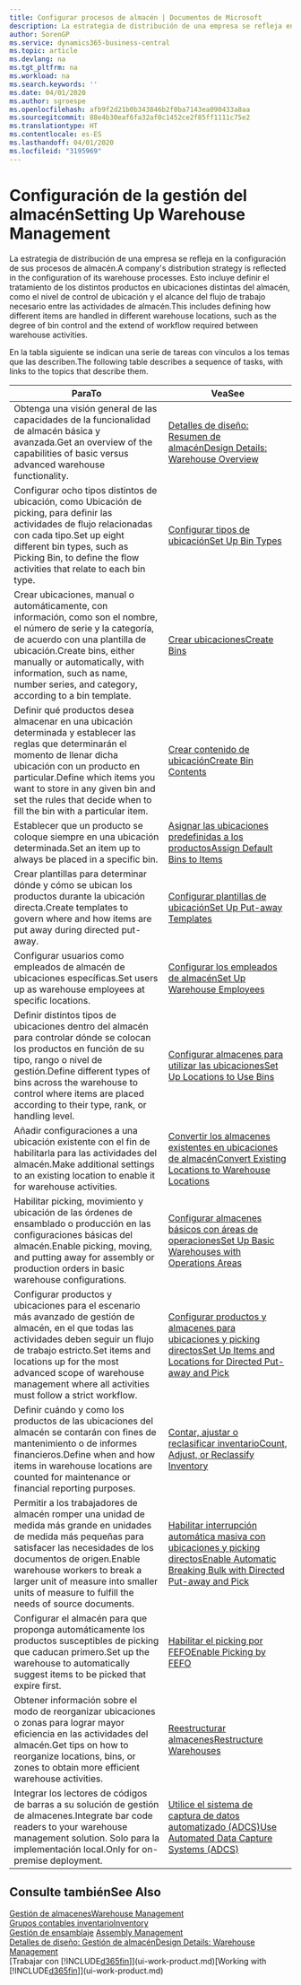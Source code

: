 ```yaml
---
title: Configurar procesos de almacén | Documentos de Microsoft
description: La estrategia de distribución de una empresa se refleja en la configuración de sus procesos de almacén. Esto incluye definir el tratamiento de los distintos productos en ubicaciones distintas del almacén, como el nivel de control de ubicación y el alcance del flujo de trabajo necesario entre las actividades de almacén.
author: SorenGP
ms.service: dynamics365-business-central
ms.topic: article
ms.devlang: na
ms.tgt_pltfrm: na
ms.workload: na
ms.search.keywords: ''
ms.date: 04/01/2020
ms.author: sgroespe
ms.openlocfilehash: afb9f2d21b0b343846b2f0ba7143ea090433a8aa
ms.sourcegitcommit: 88e4b30eaf6fa32af0c1452ce2f85ff1111c75e2
ms.translationtype: HT
ms.contentlocale: es-ES
ms.lasthandoff: 04/01/2020
ms.locfileid: "3195969"
---
```

# <a name="setting-up-warehouse-management"></a><span data-ttu-id="a4d39-104">Configuración de la gestión del almacén</span><span class="sxs-lookup"><span data-stu-id="a4d39-104">Setting Up Warehouse Management</span></span>
<span data-ttu-id="a4d39-105">La estrategia de distribución de una empresa se refleja en la configuración de sus procesos de almacén.</span><span class="sxs-lookup"><span data-stu-id="a4d39-105">A company's distribution strategy is reflected in the configuration of its warehouse processes.</span></span> <span data-ttu-id="a4d39-106">Esto incluye definir el tratamiento de los distintos productos en ubicaciones distintas del almacén, como el nivel de control de ubicación y el alcance del flujo de trabajo necesario entre las actividades de almacén.</span><span class="sxs-lookup"><span data-stu-id="a4d39-106">This includes defining how different items are handled in different warehouse locations, such as the degree of bin control and the extend of workflow required between warehouse activities.</span></span>  

 <span data-ttu-id="a4d39-107">En la tabla siguiente se indican una serie de tareas con vínculos a los temas que las describen.</span><span class="sxs-lookup"><span data-stu-id="a4d39-107">The following table describes a sequence of tasks, with links to the topics that describe them.</span></span>   

|<span data-ttu-id="a4d39-108">**Para**</span><span class="sxs-lookup"><span data-stu-id="a4d39-108">**To**</span></span>|<span data-ttu-id="a4d39-109">**Vea**</span><span class="sxs-lookup"><span data-stu-id="a4d39-109">**See**</span></span>|  
|------------|-------------|  
|<span data-ttu-id="a4d39-110">Obtenga una visión general de las capacidades de la funcionalidad de almacén básica y avanzada.</span><span class="sxs-lookup"><span data-stu-id="a4d39-110">Get an overview of the capabilities of basic versus advanced warehouse functionality.</span></span>|[<span data-ttu-id="a4d39-111">Detalles de diseño: Resumen de almacén</span><span class="sxs-lookup"><span data-stu-id="a4d39-111">Design Details: Warehouse Overview</span></span>](design-details-warehouse-overview.md)|  
|<span data-ttu-id="a4d39-112">Configurar ocho tipos distintos de ubicación, como Ubicación de picking, para definir las actividades de flujo relacionadas con cada tipo.</span><span class="sxs-lookup"><span data-stu-id="a4d39-112">Set up eight different bin types, such as Picking Bin, to define the flow activities that relate to each bin type.</span></span>|[<span data-ttu-id="a4d39-113">Configurar tipos de ubicación</span><span class="sxs-lookup"><span data-stu-id="a4d39-113">Set Up Bin Types</span></span>](warehouse-how-to-set-up-bin-types.md)|  
|<span data-ttu-id="a4d39-114">Crear ubicaciones, manual o automáticamente, con información, como son el nombre, el número de serie y la categoría, de acuerdo con una plantilla de ubicación.</span><span class="sxs-lookup"><span data-stu-id="a4d39-114">Create bins, either manually or automatically, with information, such as name, number series, and category, according to a bin template.</span></span>|[<span data-ttu-id="a4d39-115">Crear ubicaciones</span><span class="sxs-lookup"><span data-stu-id="a4d39-115">Create Bins</span></span>](warehouse-how-to-create-individual-bins.md)|  
|<span data-ttu-id="a4d39-116">Definir qué productos desea almacenar en una ubicación determinada y establecer las reglas que determinarán el momento de llenar dicha ubicación con un producto en particular.</span><span class="sxs-lookup"><span data-stu-id="a4d39-116">Define which items you want to store in any given bin and set the rules that decide when to fill the bin with a particular item.</span></span>|[<span data-ttu-id="a4d39-117">Crear contenido de ubicación</span><span class="sxs-lookup"><span data-stu-id="a4d39-117">Create Bin Contents</span></span>](warehouse-how-to-set-up-bin-contents.md)|  
|<span data-ttu-id="a4d39-118">Establecer que un producto se coloque siempre en una ubicación determinada.</span><span class="sxs-lookup"><span data-stu-id="a4d39-118">Set an item up to always be placed in a specific bin.</span></span>|[<span data-ttu-id="a4d39-119">Asignar las ubicaciones predefinidas a los productos</span><span class="sxs-lookup"><span data-stu-id="a4d39-119">Assign Default Bins to Items</span></span>](warehouse-how-to-assign-default-bins-to-items.md)|
|<span data-ttu-id="a4d39-120">Crear plantillas para determinar dónde y cómo se ubican los productos durante la ubicación directa.</span><span class="sxs-lookup"><span data-stu-id="a4d39-120">Create templates to govern where and how items are put away during directed put-away.</span></span>|[<span data-ttu-id="a4d39-121">Configurar plantillas de ubicación</span><span class="sxs-lookup"><span data-stu-id="a4d39-121">Set Up Put-away Templates</span></span>](warehouse-how-to-set-up-put-away-templates.md)|
|<span data-ttu-id="a4d39-122">Configurar usuarios como empleados de almacén de ubicaciones específicas.</span><span class="sxs-lookup"><span data-stu-id="a4d39-122">Set users up as warehouse employees at specific locations.</span></span>|[<span data-ttu-id="a4d39-123">Configurar los empleados de almacén</span><span class="sxs-lookup"><span data-stu-id="a4d39-123">Set Up Warehouse Employees</span></span>](warehouse-how-to-set-up-warehouse-employees.md)|
|<span data-ttu-id="a4d39-124">Definir distintos tipos de ubicaciones dentro del almacén para controlar dónde se colocan los productos en función de su tipo, rango o nivel de gestión.</span><span class="sxs-lookup"><span data-stu-id="a4d39-124">Define different types of bins across the warehouse to control where items are placed according to their type, rank, or handling level.</span></span>|[<span data-ttu-id="a4d39-125">Configurar almacenes para utilizar las ubicaciones</span><span class="sxs-lookup"><span data-stu-id="a4d39-125">Set Up Locations to Use Bins</span></span>](warehouse-how-to-set-up-locations-to-use-bins.md)|
|<span data-ttu-id="a4d39-126">Añadir configuraciones a una ubicación existente con el fin de habilitarla para las actividades del almacén.</span><span class="sxs-lookup"><span data-stu-id="a4d39-126">Make additional settings to an existing location to enable it for warehouse activities.</span></span>|[<span data-ttu-id="a4d39-127">Convertir los almacenes existentes en ubicaciones de almacén</span><span class="sxs-lookup"><span data-stu-id="a4d39-127">Convert Existing Locations to Warehouse Locations</span></span>](warehouse-how-to-convert-existing-locations-to-warehouse-locations.md)|
|<span data-ttu-id="a4d39-128">Habilitar picking, movimiento y ubicación de las órdenes de ensamblado o producción en las configuraciones básicas del almacén.</span><span class="sxs-lookup"><span data-stu-id="a4d39-128">Enable picking, moving, and putting away for assembly or production orders in basic warehouse configurations.</span></span>|[<span data-ttu-id="a4d39-129">Configurar almacenes básicos con áreas de operaciones</span><span class="sxs-lookup"><span data-stu-id="a4d39-129">Set Up Basic Warehouses with Operations Areas</span></span>](warehouse-how-to-set-up-basic-warehouses-with-operations-areas.md)|  
|<span data-ttu-id="a4d39-130">Configurar productos y ubicaciones para el escenario más avanzado de gestión de almacén, en el que todas las actividades deben seguir un flujo de trabajo estricto.</span><span class="sxs-lookup"><span data-stu-id="a4d39-130">Set items and locations up for the most advanced scope of warehouse management where all activities must follow a strict workflow.</span></span>|[<span data-ttu-id="a4d39-131">Configurar productos y almacenes para ubicaciones y picking directos</span><span class="sxs-lookup"><span data-stu-id="a4d39-131">Set Up Items and Locations for Directed Put-away and Pick</span></span>](warehouse-how-to-set-up-items-for-directed-put-away-and-pick.md)|  
|<span data-ttu-id="a4d39-132">Definir cuándo y como los productos de las ubicaciones del almacén se contarán con fines de mantenimiento o de informes financieros.</span><span class="sxs-lookup"><span data-stu-id="a4d39-132">Define when and how items in warehouse locations are counted for maintenance or financial reporting purposes.</span></span>|[<span data-ttu-id="a4d39-133">Contar, ajustar o reclasificar inventario</span><span class="sxs-lookup"><span data-stu-id="a4d39-133">Count, Adjust, or Reclassify Inventory</span></span>](inventory-how-count-adjust-reclassify.md)|
|<span data-ttu-id="a4d39-134">Permitir a los trabajadores de almacén romper una unidad de medida más grande en unidades de medida más pequeñas para satisfacer las necesidades de los documentos de origen.</span><span class="sxs-lookup"><span data-stu-id="a4d39-134">Enable warehouse workers to break a larger unit of measure into smaller units of measure to fulfill the needs of source documents.</span></span>|[<span data-ttu-id="a4d39-135">Habilitar interrupción automática masiva con ubicaciones y picking directos</span><span class="sxs-lookup"><span data-stu-id="a4d39-135">Enable Automatic Breaking Bulk with Directed Put-away and Pick</span></span>](warehouse-enable-automatic-breaking-bulk-with-directed-put-away-and-pick.md)|  
|<span data-ttu-id="a4d39-136">Configurar el almacén para que proponga automáticamente los productos susceptibles de picking que caducan primero.</span><span class="sxs-lookup"><span data-stu-id="a4d39-136">Set up the warehouse to automatically suggest items to be picked that expire first.</span></span>|[<span data-ttu-id="a4d39-137">Habilitar el picking por FEFO</span><span class="sxs-lookup"><span data-stu-id="a4d39-137">Enable Picking by FEFO</span></span>](warehouse-picking-by-fefo.md)|
|<span data-ttu-id="a4d39-138">Obtener información sobre el modo de reorganizar ubicaciones o zonas para lograr mayor eficiencia en las actividades del almacén.</span><span class="sxs-lookup"><span data-stu-id="a4d39-138">Get tips on how to reorganize locations, bins, or zones to obtain more efficient warehouse activities.</span></span>|[<span data-ttu-id="a4d39-139">Reestructurar almacenes</span><span class="sxs-lookup"><span data-stu-id="a4d39-139">Restructure Warehouses</span></span>](warehouse-how-to-restructure-warehouses.md)|
|<span data-ttu-id="a4d39-140">Integrar los lectores de códigos de barras a su solución de gestión de almacenes.</span><span class="sxs-lookup"><span data-stu-id="a4d39-140">Integrate bar code readers to your warehouse management solution.</span></span> <span data-ttu-id="a4d39-141">Solo para la implementación local.</span><span class="sxs-lookup"><span data-stu-id="a4d39-141">Only for on-premise deployment.</span></span>|[<span data-ttu-id="a4d39-142">Utilice el sistema de captura de datos automatizado (ADCS)</span><span class="sxs-lookup"><span data-stu-id="a4d39-142">Use Automated Data Capture Systems (ADCS)</span></span>](warehouse-use-automated-data-capture-systems-adcs.md)|

## <a name="see-also"></a><span data-ttu-id="a4d39-143">Consulte también</span><span class="sxs-lookup"><span data-stu-id="a4d39-143">See Also</span></span>  
[<span data-ttu-id="a4d39-144">Gestión de almacenes</span><span class="sxs-lookup"><span data-stu-id="a4d39-144">Warehouse Management</span></span>](warehouse-manage-warehouse.md)  
[<span data-ttu-id="a4d39-145">Grupos contables inventario</span><span class="sxs-lookup"><span data-stu-id="a4d39-145">Inventory</span></span>](inventory-manage-inventory.md)  
<span data-ttu-id="a4d39-146">[Gestión de ensamblaje](assembly-assemble-items.md)  </span><span class="sxs-lookup"><span data-stu-id="a4d39-146">[Assembly Management](assembly-assemble-items.md)  </span></span>  
[<span data-ttu-id="a4d39-147">Detalles de diseño: Gestión de almacén</span><span class="sxs-lookup"><span data-stu-id="a4d39-147">Design Details: Warehouse Management</span></span>](design-details-warehouse-management.md)  
<span data-ttu-id="a4d39-148">[Trabajar con [!INCLUDE[d365fin](includes/d365fin_md.md)]](ui-work-product.md)</span><span class="sxs-lookup"><span data-stu-id="a4d39-148">[Working with [!INCLUDE[d365fin](includes/d365fin_md.md)]](ui-work-product.md)</span></span>
